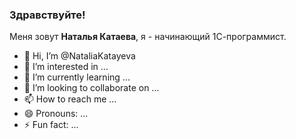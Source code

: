 ### Здравствуйте!

Меня зовут **Наталья Катаева**, я - начинающий 1С-программист.


- 👋 Hi, I’m @NataliaKatayeva
- 👀 I’m interested in ...
- 🌱 I’m currently learning ...
- 💞️ I’m looking to collaborate on ...
- 📫 How to reach me ...
- 😄 Pronouns: ...
- ⚡ Fun fact: ...

<!---
NataliaKatayeva/NataliaKatayeva is a ✨ special ✨ repository because its `README.md` (this file) appears on your GitHub profile.
You can click the Preview link to take a look at your changes.
--->
